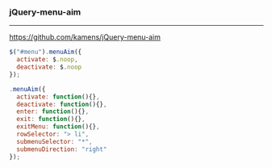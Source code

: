 ### jQuery-menu-aim
---
https://github.com/kamens/jQuery-menu-aim

```js
$("#menu").menuAim({
  activate: $.noop,
  deactivate: $.noop
});

.menuAim({
  activate: function(){},
  deactivate: function(){},
  enter: function(){},
  exit: function(){},
  exitMenu: function(){},
  rowSelector: "> li",
  submenuSelector: "*",
  submenuDirection: "right"
});
```

```
```

```
```


